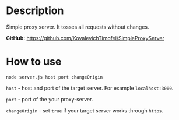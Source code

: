 # Description

Simple proxy server. It tosses all requests without changes.

**GitHub:** https://github.com/KovalevichTimofei/SimpleProxyServer

# How to use

`node server.js host port changeOrigin`

`host` - host and port of the target server. For example `localhost:3000`.

`port` - port of the your proxy-server.

`changeOrigin` - set `true` if your target server works through `https`.
